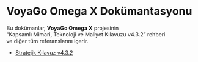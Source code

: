# VoyaGo Omega X Dokümantasyonu

Bu dokümanlar, **VoyaGo Omega X** projesinin  
“Kapsamlı Mimari, Teknoloji ve Maliyet Kılavuzu v4.3.2” rehberi  
ve diğer tüm referanslarını içerir.

- [Stratejik Kılavuz v4.3.2](strategy/VOYAGO_OMEGA_X_GUIDE_V4.3.2.md)
